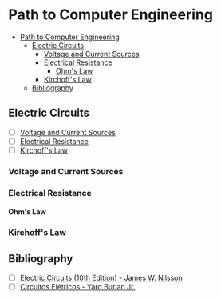 # Path to Computer Engineering

- [Path to Computer Engineering](#path-to-computer-engineering)
  - [Electric Circuits](#electric-circuits)
    - [Voltage and Current Sources](#voltage-and-current-sources)
    - [Electrical Resistance](#electrical-resistance)
      - [Ohm's Law](#ohms-law)
    - [Kirchoff's Law](#kirchoffs-law)
  - [Bibliography](#bibliography)

## Electric Circuits
- [ ] [Voltage and Current Sources](#voltage-and-current-sources)
- [ ] [Electrical Resistance](#electrical-resistance)
- [ ] [Kirchoff's Law](#kirchoffs-law)

### Voltage and Current Sources
### Electrical Resistance
#### Ohm's Law
### Kirchoff's Law


## Bibliography
- [ ] [Electric Circuits (10th Edition) - James W. Nilsson](https://www.amazon.com/Electric-Circuits-10th-James-Nilsson/dp/0133760030)
- [ ] [Circuitos Elétricos - Yaro Burian Jr.](https://www.amazon.com.br/Circuitos-el%C3%A9tricos-Yaro-Burian-Jr-ebook/dp/B00US12GNA)